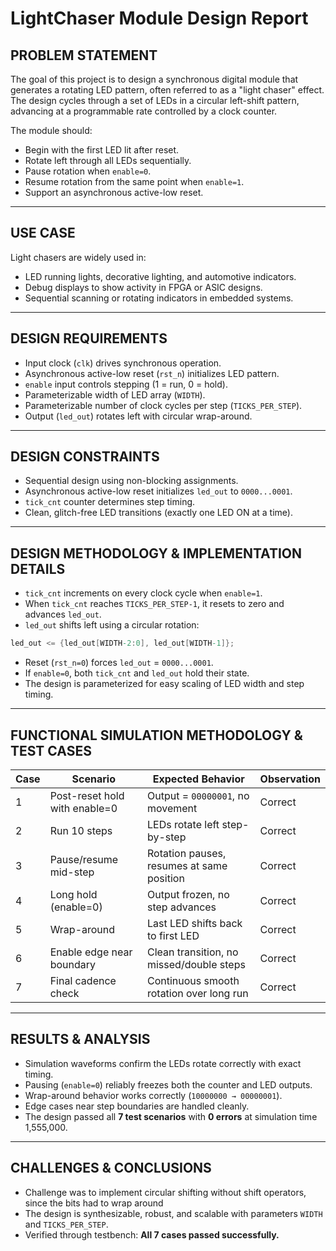 
# LightChaser Module Design Report

## PROBLEM STATEMENT

The goal of this project is to design a synchronous digital module that generates a rotating LED pattern, often referred to as a "light chaser" effect. The design cycles through a set of LEDs in a circular left-shift pattern, advancing at a programmable rate controlled by a clock counter.

The module should:

* Begin with the first LED lit after reset.
* Rotate left through all LEDs sequentially.
* Pause rotation when `enable=0`.
* Resume rotation from the same point when `enable=1`.
* Support an asynchronous active-low reset.

---

## USE CASE

Light chasers are widely used in:

* LED running lights, decorative lighting, and automotive indicators.
* Debug displays to show activity in FPGA or ASIC designs.
* Sequential scanning or rotating indicators in embedded systems.

---

## DESIGN REQUIREMENTS

* Input clock (`clk`) drives synchronous operation.
* Asynchronous active-low reset (`rst_n`) initializes LED pattern.
* `enable` input controls stepping (1 = run, 0 = hold).
* Parameterizable width of LED array (`WIDTH`).
* Parameterizable number of clock cycles per step (`TICKS_PER_STEP`).
* Output (`led_out`) rotates left with circular wrap-around.

---

## DESIGN CONSTRAINTS

* Sequential design using non-blocking assignments.
* Asynchronous active-low reset initializes `led_out` to `0000...0001`.
* `tick_cnt` counter determines step timing.
* Clean, glitch-free LED transitions (exactly one LED ON at a time).

---

## DESIGN METHODOLOGY & IMPLEMENTATION DETAILS

* `tick_cnt` increments on every clock cycle when `enable=1`.
* When `tick_cnt` reaches `TICKS_PER_STEP-1`, it resets to zero and advances `led_out`.
* `led_out` shifts left using a circular rotation:

```verilog
led_out <= {led_out[WIDTH-2:0], led_out[WIDTH-1]};
```

* Reset (`rst_n=0`) forces `led_out` = `0000...0001`.
* If `enable=0`, both `tick_cnt` and `led_out` hold their state.
* The design is parameterized for easy scaling of LED width and step timing.

---

## FUNCTIONAL SIMULATION METHODOLOGY & TEST CASES

| Case | Scenario                      | Expected Behavior                         | Observation |
| ---- | ----------------------------- | ----------------------------------------- | ----------- |
| 1    | Post-reset hold with enable=0 | Output = `00000001`, no movement          | Correct     |
| 2    | Run 10 steps                  | LEDs rotate left step-by-step             | Correct     |
| 3    | Pause/resume mid-step         | Rotation pauses, resumes at same position | Correct     |
| 4    | Long hold (enable=0)          | Output frozen, no step advances           | Correct     |
| 5    | Wrap-around                   | Last LED shifts back to first LED         | Correct     |
| 6    | Enable edge near boundary     | Clean transition, no missed/double steps  | Correct     |
| 7    | Final cadence check           | Continuous smooth rotation over long run  | Correct     |

---

## RESULTS & ANALYSIS

* Simulation waveforms confirm the LEDs rotate correctly with exact timing.
* Pausing (`enable=0`) reliably freezes both the counter and LED outputs.
* Wrap-around behavior works correctly (`10000000 → 00000001`).
* Edge cases near step boundaries are handled cleanly.
* The design passed all **7 test scenarios** with **0 errors** at simulation time 1,555,000.

---

## CHALLENGES & CONCLUSIONS

* Challenge was to implement circular shifting without shift operators, since the bits had to wrap around
* The design is synthesizable, robust, and scalable with parameters `WIDTH` and `TICKS_PER_STEP`.
* Verified through testbench: **All 7 cases passed successfully.**


